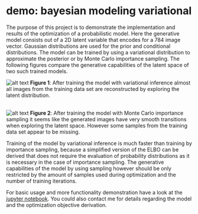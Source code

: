 # demo: bayesian modeling variational
The purpose of this project is to demonstrate the implementation and results of the optimization of a probabilistic model. Here the generative model
consists out of a 2D latent variable that encodes for a 784 image vector. Gaussian distributions are used for the prior and conditional distributions.
The model can be trained by using a variational distribution to approximate the posterior or by Monte Carlo importance sampling. The following figures
compare the generative capabilities of the latent space of two such trained models.

![alt text](https://raw.githubusercontent.com/jgwiese/prob_model_variational/main/.msc/vi.png "Generative Capabilities of the latent space after training by VI")
**Figure 1**: After training the model with variational inference almost all images from the training data set are reconstructed by exploring the latent distribution.
<br>
<br>

![alt text](https://raw.githubusercontent.com/jgwiese/prob_model_variational/main/.msc/sampling.png "Generative Capabilities of the latent space after training by Sampling")
**Figure 2**: After training the model with Monte Carlo importance sampling it seems like the generated images have very smooth transitions when exploring the latent space.
However some samples from the training data set appear to be missing.

Training of the model by variational inference is much faster than training by importance sampling, because a simplified version of the ELBO can be derived 
that does not require the evaluation of probability distributions as it is necessary in the case of importance sampling. The generative capabilities of the model by using sampling
however should be only restricted by the amount of samples used during optimization and the number of training iterations.

For basic usage and more functionality demonstration have a look at the 
[jupyter notebook](https://github.com/jgwiese/prob_model_variational/blob/main/image_learning.ipynb).
You could also contact me for details regarding the model and the optimization objective derivation. 
